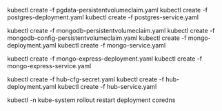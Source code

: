 kubectl create -f pgdata-persistentvolumeclaim.yaml
kubectl create -f postgres-deployment.yaml
kubectl create -f postgres-service.yaml


kubectl create -f mongodb-persistentvolumeclaim.yaml
kubectl create -f mongodb-config-persistentvolumeclaim.yaml
kubectl create -f mongo-deployment.yaml
kubectl create -f mongo-service.yaml

kubectl create -f mongo-express-deployment.yaml
kubectl create -f mongo-express-service.yaml


kubectl create -f hub-cfg-secret.yaml
kubectl create -f hub-deployment.yaml
kubectl create -f hub-service.yaml


kubectl -n kube-system rollout restart deployment coredns

